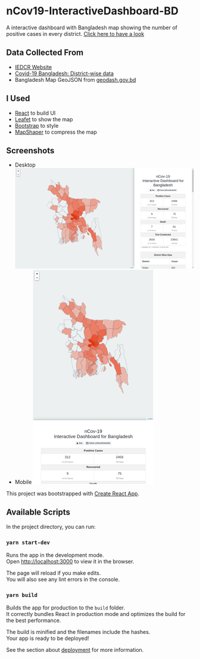 # nCov19-InteractiveDashboard-BD
A interactive dashboard with Bangladesh map showing the number of positive cases in every district.
[Click here to have a look](https://ncov19-idbbd.herokuapp.com/)

## Data Collected From

- [IEDCR Website](http://www.iedcr.gov.bd/)
- [Covid-19 Bangladesh: District-wise data](https://github.com/ahmedsadman/covid19-bd)
- Bangladesh Map GeoJSON from [geodash.gov.bd](https://geodash.gov.bd/)

## I Used

- [React](https://reactjs.org/) to build UI
- [Leafet](https://leafletjs.com/) to show the map
- [Bootstrap](https://getbootstrap.com/) to style
- [MapShaper](http://mapshaper.org/) to compress the map

## Screenshots

- Desktop
   ![PC Screenshot](/images/sspc.png)
- Mobile
   ![Mobile Screenshot](/images/ssmb.png)

This project was bootstrapped with [Create React App](https://github.com/facebook/create-react-app).

## Available Scripts

In the project directory, you can run:

### `yarn start-dev`

Runs the app in the development mode.<br />
Open [http://localhost:3000](http://localhost:3000) to view it in the browser.

The page will reload if you make edits.<br />
You will also see any lint errors in the console.

### `yarn build`

Builds the app for production to the `build` folder.<br />
It correctly bundles React in production mode and optimizes the build for the best performance.

The build is minified and the filenames include the hashes.<br />
Your app is ready to be deployed!

See the section about [deployment](https://facebook.github.io/create-react-app/docs/deployment) for more information.
